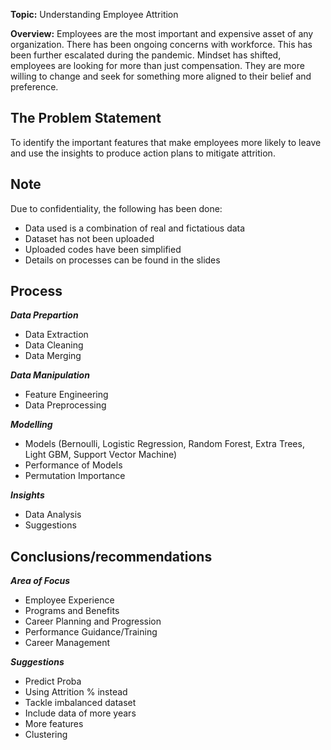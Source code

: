 **Topic:** Understanding Employee Attrition

**Overview:**
Employees are the most important and expensive asset of any organization.
There has been ongoing concerns with workforce. This has been further escalated during the pandemic.
Mindset has shifted, employees are looking for more than just compensation. They are more willing to change and seek for something more aligned to their belief and preference. 

## The Problem Statement
To identify the important features that make employees more likely to leave and use the insights to produce action plans to mitigate attrition.

## Note
Due to confidentiality, the following has been done:
- Data used is a combination of real and fictatious data
- Dataset has not been uploaded
- Uploaded codes have been simplified 
- Details on processes can be found in the slides

## Process

_**Data Prepartion**_
- Data Extraction
- Data Cleaning
- Data Merging   

_**Data Manipulation**_
- Feature Engineering
- Data Preprocessing 

_**Modelling**_
- Models (Bernoulli, Logistic Regression, Random Forest, Extra Trees, Light GBM, Support Vector Machine)
- Performance of Models
- Permutation Importance

_**Insights**_
- Data Analysis
- Suggestions

## Conclusions/recommendations

_**Area of Focus**_
- Employee Experience
- Programs and Benefits
- Career Planning and Progression
- Performance Guidance/Training
- Career Management


_**Suggestions**_
- Predict Proba
- Using Attrition % instead
- Tackle imbalanced dataset
- Include data of more years
- More features
- Clustering

